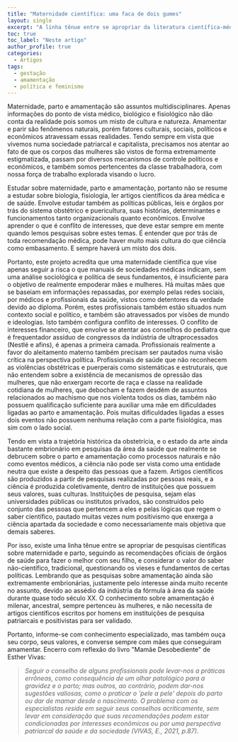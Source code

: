 ```yaml
---
title: "Maternidade científica: uma faca de dois gumes"
layout: single
excerpt: "A linha tênue entre se apropriar da literatura científica-médica sobre maternidade e parto sem renegar a ótica feminista e anticapitalista"
toc: true
toc_label: "Neste artigo"
author_profile: true
categories:
  - Artigos
tags:
  - gestação
  - amamentação
  - política e feminismo
---
```


Maternidade, parto e amamentação são assuntos multidisciplinares. Apenas informações do ponto de vista médico, biológico e fisiológico não dão conta da realidade pois somos um misto de cultura e natureza. Amamentar e parir são fenômenos naturais, porém fatores culturais, sociais, políticos e econômicos atravessam essas realidades. Tendo sempre em vista que vivemos numa sociedade patriarcal e capitalista, precisamos nos atentar ao fato de que os corpos das mulheres são vistos de forma extremamente estigmatizada, passam por diversos mecanismos de controle políticos e econômicos, e também somos pertencentes da classe trabalhadora, com nossa força de trabalho explorada visando o lucro. 

Estudar sobre maternidade, parto e amamentação, portanto não se resume a estudar sobre biologia, fisiologia, ler artigos científicos da área médica e de saúde. Envolve estudar também as políticas públicas, leis e órgãos por trás do sistema obstétrico e puericultura, suas histórias, determinantes e funcionamentos tanto organizacionais quanto econômicos. Envolve aprender o que é conflito de interesses, que deve estar sempre em mente quando lemos pesquisas sobre estes temas. É entender que por trás de toda recomendação médica, pode haver muito mais cultura do que ciência como embasamento. E sempre haverá um misto dos dois. 

Portanto, este projeto acredita que uma maternidade científica que vise apenas seguir a risca o que manuais de sociedades médicas indicam, sem uma análise sociológica e política de seus fundamentos, é insuficiente para o objetivo de realmente empoderar mães e mulheres. Há muitas mães que se baseiam em informações repassadas, por exemplo pelas redes sociais, por médicos e profissionais da saúde, vistos como detentores da verdade devido ao diploma. Porém, estes profissionais também estão situados num contexto social e político, e também são atravessados por visões de mundo e ideologias. Isto também configura conflito de interesses. O conflito de interesses financeiro, que envolve se atentar aos conselhos do pediatra que é frequentador assíduo de congressos da indústria de ultraprocessados (Nestlé e afins), é apenas a primeira camada. Profissionais realmente a favor do aleitamento materno também precisam ser pautados numa visão crítica na perspectiva política. Profissionais de saúde que não reconhecem as violências obstétricas e puerperais como sistemáticas e estruturais, que não entendem sobre a existência de mecanismos de opressão das mulheres, que não enxergam recorte de raça e classe na realidade cotidiana de mulheres, que debocham e fazem desdém de assuntos relacionados ao machismo que nos violenta todos os dias, também não possuem qualificação suficiente para auxiliar uma mãe em dificuldades ligadas ao parto e amamentação. Pois muitas dificuldades ligadas a esses dois eventos não possuem nenhuma relação com a parte fisiológica, mas sim com o lado social. 

Tendo em vista a trajetória histórica da obstetrícia, e o estado da arte ainda bastante embrionário em pesquisas da área da saúde que realmente se debrucem sobre o parto e amamentação como processos naturais e não como eventos médicos, a ciência não pode ser vista como uma entidade neutra que existe a despeito das pessoas que a fazem. Artigos científicos são produzidos a partir de pesquisas realizadas por pessoas reais, e a ciência é produzida coletivamente, dentro de instituições que possuem seus valores, suas culturas. Instituições de pesquisa, sejam elas universidades públicas ou institutos privados, são construídos pelo conjunto das pessoas que pertencem a eles e pelas lógicas que regem o saber científico, pautado muitas vezes num positivismo que enxerga a ciência apartada da sociedade e como necessariamente mais objetiva que demais saberes.

Por isso, existe uma linha tênue entre se apropriar de pesquisas científicas sobre maternidade e parto, seguindo as recomendações oficiais de órgãos de saúde para fazer o melhor com seu filho, e considerar o valor do saber não-científico, tradicional, questionando os vieses e fundamentos de certas políticas. Lembrando que as pesquisas sobre amamentação ainda são extremamente embrionárias, justamente pelo interesse ainda muito recente no assunto, devido ao assédio da indústria da fórmula à área da saúde durante quase todo século XX. O conhecimento sobre amamentação é milenar, ancestral, sempre pertenceu às mulheres, e não necessita de artigos científicos escritos por homens em instituições de pesquisa patriarcais e positivistas para ser validado.

Portanto, informe-se com conhecimento especializado, mas também ouça seu corpo, seus valores, e converse sempre com mães que conseguiram amamentar. Encerro com reflexão do livro "Mamãe Desobediente" de Esther Vivas:

> *Seguir o conselho de alguns profissionais pode levar-nos a práticas errôneas, como consequência de um olhar patológico para a gravidez e o parto; mas outros, ao contrário, podem dar-nos sugestões valiosas, como o praticar o 'pele a pele' depois do parto ou dar de mamar desde o nascimento. O problema com os especialistas reside em seguir seus conselhos acriticamente, sem levar em consideração que suas recomendações podem estar condicionadas por interesses econômicos ou por uma perspectiva patriarcal da saúde e da sociedade (VIVAS, E., 2021, p.87)*.

